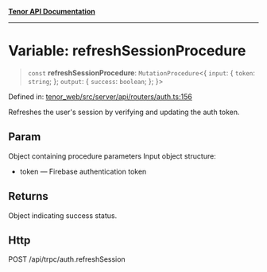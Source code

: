 [**Tenor API Documentation**](../../README.md)

***

# Variable: refreshSessionProcedure

> `const` **refreshSessionProcedure**: `MutationProcedure`\<\{ `input`: \{ `token`: `string`; \}; `output`: \{ `success`: `boolean`; \}; \}\>

Defined in: [tenor\_web/src/server/api/routers/auth.ts:156](https://github.com/Apantli/Tenor/blob/b33873959b5093fc3e3d66ac4f230a78a6395bbd/tenor_web/src/server/api/routers/auth.ts#L156)

Refreshes the user's session by verifying and updating the auth token.

## Param

Object containing procedure parameters
Input object structure:
- token — Firebase authentication token

## Returns

Object indicating success status.

## Http

POST /api/trpc/auth.refreshSession
